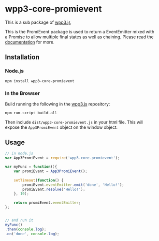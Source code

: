 # wpp3-core-promievent

This is a sub package of [wpp3.js][repo]

This is the PromiEvent package is used to return a EventEmitter mixed with a Promise to allow multiple final states as well as chaining.
Please read the [documentation][docs] for more.

## Installation

### Node.js

```bash
npm install wpp3-core-promievent
```

### In the Browser

Build running the following in the [wpp3.js][repo] repository:

```bash
npm run-script build-all
```

Then include `dist/wpp3-core-promievent.js` in your html file.
This will expose the `App3PromiEvent` object on the window object.


## Usage

```js
// in node.js
var App3PromiEvent = require('wpp3-core-promievent');

var myFunc = function(){
    var promiEvent = App3PromiEvent();
    
    setTimeout(function() {
        promiEvent.eventEmitter.emit('done', 'Hello!');
        promiEvent.resolve('Hello!');
    }, 10);
    
    return promiEvent.eventEmitter;
};


// and run it
myFunc()
.then(console.log);
.on('done', console.log);
```


[docs]: https://app3js.readthedocs.io/en/latest
[repo]: https://github.com/APIS-Platform/app3.js


